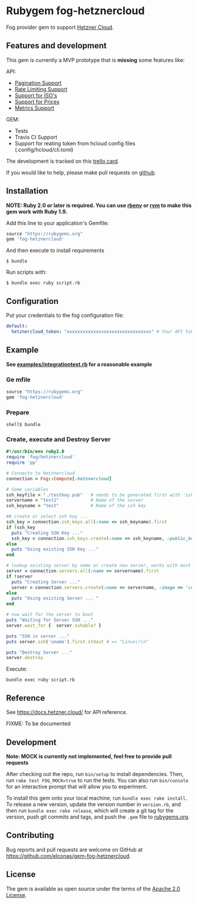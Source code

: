 

# Rubygem fog-hetznercloud

Fog provider gem to support [Hetzner Cloud](https://cloud.hetzner.com/).

## Features and development

This gem is currently a MVP prototype that is **missing** some features like:

API:
* [Pagination Support](https://docs.hetzner.cloud/#header-pagination-1)
* [Rate Limiting Support](https://docs.hetzner.cloud/#header-rate-limiting-1)
* [Support for ISO's](https://docs.hetzner.cloud/#resources-isos)
* [Support for Prices](https://docs.hetzner.cloud/#resources-pricing-get)
* [Metrics Support](https://docs.hetzner.cloud/#resources-servers-get-2)

GEM:
* Tests
* Travis CI Support
* Support for reating token from hcloud config files (.config/hcloud/cli.toml)

The development is tracked on this [trello card](https://trello.com/b/MXesMrnL/fog-hetznercloud).

If you would like to help, please make pull requests on [github](https://github.com/elconas/gem-fog-hetznercloud).

## Installation

**NOTE: Ruby 2.0 or later is required. You can use [rbenv](https://github.com/rbenv/rbenv) or [rvm](https://rvm.io/) to make this gem work with Ruby 1.9.**

Add this line to your application's Gemfile:

```ruby
source "https://rubygems.org"
gem 'fog-hetznercloud'
```

And then execute to install requirements

    $ bundle

Run scripts with:

    $ bundle exec ruby script.rb

## Configuration

Put your credentials to the fog configuration file:

```yaml
default:
  hetznercloud_token: "xxxxxxxxxxxxxxxxxxxxxxxxxxxxxxxx" # Your API token
```

## Example

**See [examples/integrationtest.rb](examples/integrationtest.rb) for a reasonable example**

### Ge mfile

```ruby
source "https://rubygems.org"
gem 'fog-hetznercloud'
```

### Prepare

```shell
shell$ bundle
```

### Create, execute and Destroy Server

```ruby
#!/usr/bin/env ruby2.0
require 'fog/hetznercloud'
require 'pp'

# Connecto to Hetznercloud
connection = Fog::Compute[:hetznercloud]

# Some variables
ssh_keyfile = "./testkey.pub"	# needs to be generated first with 'ssh-keygen -t rsa testkey'
servername = "test1"            # Name of the server
ssh_keyname = "test"            # Name of the ssh key

## create or select ssh key ...
ssh_key = connection.ssh_keys.all(:name => ssh_keyname).first
if !ssh_key
  puts "Creating SSH Key ..."
  ssh_key = connection.ssh_keys.create(:name => ssh_keyname, :public_key => ssh_keyfile)
else
  puts "Using existing SSH Key ..."
end

# lookup existing server by name or create new server, works with most resources
server = connection.servers.all(:name => servername).first
if !server
  puts "Creating Server ..."
  server = connection.servers.create(:name => servername, :image => 'centos-7', :server_type => 'cx11', :ssh_keys => [ ssh_key.identity ])
else
  puts "Using existing Server ... "
end

# now wait for the server to boot
puts "Waiting for Server SSH ..."
server.wait_for {  server.sshable? }

puts "SSH in server ..."
puts server.ssh('uname').first.stdout # => "Linux\r\n"

puts "Destroy Server ..."
server.destroy
```

Execute:

```
bundle exec ruby script.rb
```

## Reference

See https://docs.hetzner.cloud/ for API reference.

FIXME: To be documented

## Development

**Note: MOCK is currently not implemented, feel free to provide pull requests**

After checking out the repo, run `bin/setup` to install dependencies. Then, run `rake test FOG_MOCK=true` to run the tests. You can also run `bin/console` for an interactive prompt that will allow you to experiment.

To install this gem onto your local machine, run `bundle exec rake install`. To release a new version, update the version number in `version.rb`, and then run `bundle exec rake release`, which will create a git tag for the version, push git commits and tags, and push the `.gem` file to [rubygems.org](https://rubygems.org).

## Contributing

Bug reports and pull requests are welcome on GitHub at https://github.com/elconas/gem-fog-hetznercloud.

## License

The gem is available as open source under the terms of the [Apache 2.0 License](https://opensource.org/licenses/apache-2.0).
